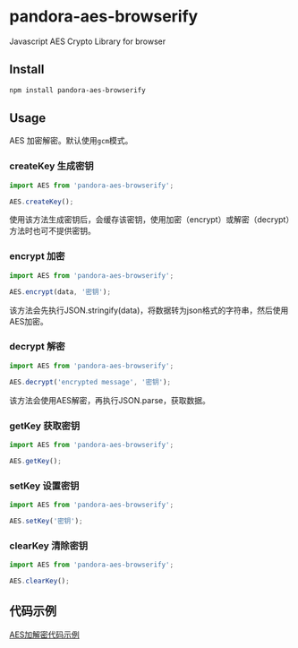 # pandora-aes-browserify
Javascript AES Crypto Library for browser

## Install

```bash
npm install pandora-aes-browserify
``` 

## Usage

AES 加密解密。默认使用`gcm`模式。

### createKey 生成密钥

```javascript
import AES from 'pandora-aes-browserify';

AES.createKey();
```

使用该方法生成密钥后，会缓存该密钥，使用加密（encrypt）或解密（decrypt）方法时也可不提供密钥。

### encrypt 加密

```javascript
import AES from 'pandora-aes-browserify';

AES.encrypt(data, '密钥');
```

该方法会先执行JSON.stringify(data)，将数据转为json格式的字符串，然后使用AES加密。

### decrypt 解密

```javascript
import AES from 'pandora-aes-browserify';

AES.decrypt('encrypted message', '密钥');
```

该方法会使用AES解密，再执行JSON.parse，获取数据。

### getKey 获取密钥

```javascript
import AES from 'pandora-aes-browserify';

AES.getKey();
```

### setKey 设置密钥

```javascript
import AES from 'pandora-aes-browserify';

AES.setKey('密钥');
```

### clearKey 清除密钥

```javascript
import AES from 'pandora-aes-browserify';

AES.clearKey();
```

## 代码示例
[AES加解密代码示例](https://www.jianshu.com/p/50a868842501)
